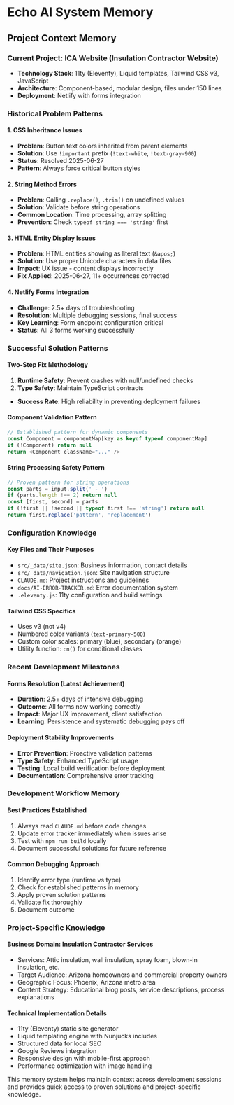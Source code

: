 # Echo AI System Memory

## Project Context Memory

### Current Project: ICA Website (Insulation Contractor Website)
- **Technology Stack**: 11ty (Eleventy), Liquid templates, Tailwind CSS v3, JavaScript
- **Architecture**: Component-based, modular design, files under 150 lines
- **Deployment**: Netlify with forms integration

### Historical Problem Patterns

#### 1. CSS Inheritance Issues
- **Problem**: Button text colors inherited from parent elements
- **Solution**: Use `!important` prefix (`!text-white`, `!text-gray-900`)
- **Status**: Resolved 2025-06-27
- **Pattern**: Always force critical button styles

#### 2. String Method Errors
- **Problem**: Calling `.replace()`, `.trim()` on undefined values
- **Solution**: Validate before string operations
- **Common Location**: Time processing, array splitting
- **Prevention**: Check `typeof string === 'string'` first

#### 3. HTML Entity Display Issues
- **Problem**: HTML entities showing as literal text (`&apos;`)
- **Solution**: Use proper Unicode characters in data files
- **Impact**: UX issue - content displays incorrectly
- **Fix Applied**: 2025-06-27, 11+ occurrences corrected

#### 4. Netlify Forms Integration
- **Challenge**: 2.5+ days of troubleshooting
- **Resolution**: Multiple debugging sessions, final success
- **Key Learning**: Form endpoint configuration critical
- **Status**: All 3 forms working successfully

### Successful Solution Patterns

#### Two-Step Fix Methodology
1. **Runtime Safety**: Prevent crashes with null/undefined checks
2. **Type Safety**: Maintain TypeScript contracts
- **Success Rate**: High reliability in preventing deployment failures

#### Component Validation Pattern
```typescript
// Established pattern for dynamic components
const Component = componentMap[key as keyof typeof componentMap]
if (!Component) return null
return <Component className="..." />
```

#### String Processing Safety Pattern
```typescript
// Proven pattern for string operations
const parts = input.split(' - ')
if (parts.length !== 2) return null
const [first, second] = parts
if (!first || !second || typeof first !== 'string') return null
return first.replace('pattern', 'replacement')
```

### Configuration Knowledge

#### Key Files and Their Purposes
- `src/_data/site.json`: Business information, contact details
- `src/_data/navigation.json`: Site navigation structure
- `CLAUDE.md`: Project instructions and guidelines
- `docs/AI-ERROR-TRACKER.md`: Error documentation system
- `.eleventy.js`: 11ty configuration and build settings

#### Tailwind CSS Specifics
- Uses v3 (not v4)
- Numbered color variants (`text-primary-500`)
- Custom color scales: primary (blue), secondary (orange)
- Utility function: `cn()` for conditional classes

### Recent Development Milestones

#### Forms Resolution (Latest Achievement)
- **Duration**: 2.5+ days of intensive debugging
- **Outcome**: All forms now working correctly
- **Impact**: Major UX improvement, client satisfaction
- **Learning**: Persistence and systematic debugging pays off

#### Deployment Stability Improvements
- **Error Prevention**: Proactive validation patterns
- **Type Safety**: Enhanced TypeScript usage
- **Testing**: Local build verification before deployment
- **Documentation**: Comprehensive error tracking

### Development Workflow Memory

#### Best Practices Established
1. Always read `CLAUDE.md` before code changes
2. Update error tracker immediately when issues arise
3. Test with `npm run build` locally
4. Document successful solutions for future reference

#### Common Debugging Approach
1. Identify error type (runtime vs type)
2. Check for established patterns in memory
3. Apply proven solution patterns
4. Validate fix thoroughly
5. Document outcome

### Project-Specific Knowledge

#### Business Domain: Insulation Contractor Services
- Services: Attic insulation, wall insulation, spray foam, blown-in insulation, etc.
- Target Audience: Arizona homeowners and commercial property owners
- Geographic Focus: Phoenix, Arizona metro area
- Content Strategy: Educational blog posts, service descriptions, process explanations

#### Technical Implementation Details
- 11ty (Eleventy) static site generator
- Liquid templating engine with Nunjucks includes
- Structured data for local SEO
- Google Reviews integration
- Responsive design with mobile-first approach
- Performance optimization with image handling

This memory system helps maintain context across development sessions and provides quick access to proven solutions and project-specific knowledge.